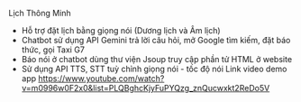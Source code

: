 Lịch Thông Minh
+ Hỗ trợ đặt lịch bằng giọng nói (Dương lịch và Âm lịch)
+ Chatbot sử dụng API Gemini trả lời câu hỏi, mở Google tìm kiếm, đặt báo thức, gọi Taxi G7
+ Báo nói ở chatbot dùng thư viện Jsoup truy cập phần tử HTML ở website
+ Sử dụng API TTS, STT tuỳ chỉnh giọng nói - tốc độ nói
Link video demo app
https://www.youtube.com/watch?v=m0996w0F2x0&list=PLQBghcKjyFuPYQzg_znQucwxkt2ReDo5V
